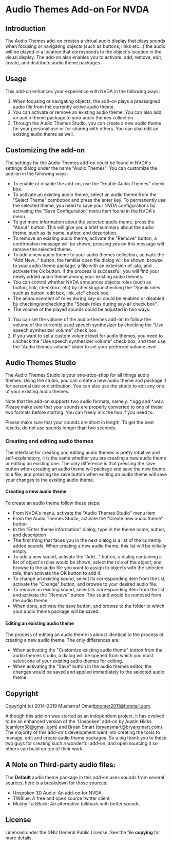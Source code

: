 # Audio Themes Add-on For NVDA

## Introduction
The Audio Themes add-on creates a virtual audio display that plays sounds when focusing or navigating objects (such as buttons, links etc...) the audio will be played in a location that corresponds to the object's location in the visual display. The add-on also enables you to activate, add, remove, edit, create, and distribute audio theme packages.

## Usage

This add-on enhances your experience with NVDA in the following ways:

1. When focusing or navigating objects, the add-on plays a preassigned audio file from the currently active audio theme.
2. You can activate or remove an existing audio theme. You can also add an audio theme package to your audio themes collection.
3. Through the Audio Themes Studio, you can create a new audio theme for your personal use or for sharing with others. You can also edit an existing audio theme as well.

## Customizing the add-on

The settings for the Audio Themes add-on could be found in NVDA's settings dialog under the name "Audio Themes". You can customize the add-on in the following ways:

* To enable or disable the add-on, use the "Enable Audio Themes" check box.
* To activate an existing audio theme, select an audio theme from the "Select Theme" combobox and press the enter key. To permanently use the selected theme, you need to save your NVDA configurations by activating the "Save Configuration" menu item found in the NVDA's menu.
* To get more information about the selected audio theme, press the "About" button. This will give you a brief summary about the audio theme, such as its name, author, and description.
* To remove an existing audio theme, activate the "Remove" button, a confirmation message will be shown, pressing yes on this message will remove the selected theme.
* To add a new audio theme to your audio themes collection, activate the "Add New..." button, the familiar open file dialog will be shown, browse to your audio theme package, a file with an extension of .atp, and activate the Ok button. If the process is successful, you will find your newly added audio theme among your existing audio themes.
* You can control whether NVDA announces objects roles (such as button, link, checkbox..etc) by checking/unchecking the "Speak roles such as button, edit box, link..etc" check box.
* The announcement of roles during say-all could be enabled or disabled by checking/unchecking the "Speak roles during say-all check box".
* The volume of the played sounds could be adjusted in two ways:

1. You can set the volume of the audio-themes add-on to follow the volume of the currently used speech synthesizer by checking the "Use speech synthesizer volume" check box.
2. If you want to set a custom volume level for audio themes, you need to uncheck the "Use speech synthesizer volume" check box, and then use the "Audio themes volume" slider to set your preferred volume level.


## Audio Themes Studio

The Audio Themes Studio is your one-stop-shop for all things audio themes. Using the studio, you can create a new audio theme and package it for personal use or distribution. You can also use the studio to edit any one of your existing audio themes.

Note that the add-on supports two audio formats, namely: *.ogg and *.wav. Please make sure that your sounds are properly converted to one of these two formats before starting. You can freely mix the two if you need to.

Please make sure that your sounds are short in length. To get the best results, do not use sounds longer than two seconds. 

### Creating and editing audio themes

The interface for creating and editing audio themes is pretty intuitive and self-explanatory, it is the same whether you are creating a new audio theme or editing an existing one. The only difference is that pressing the save button when creating an audio theme will package and save the new theme to a file, and pressing the save button when editing an audio theme will save your changes to the existing audio theme.

#### Creating a new audio theme

To create an audio theme follow these steps:

* From NVDA's menu, activate the "Audio Themes Studio" menu item
* From the Audio Themes Studio, activate the "Create new audio theme" button
* In the "Enter theme information" dialog, type in the theme name, author, and description
* The first thing that faces you in the next dialog is a list of the currently added sounds. When creating a new audio theme, this list will be initially empty.
* To add a new sound, activate the "Add..." button, a dialog containing a list of object's roles would be shown, select the role of the object, and browse to the audio file you want to assign to objects with the selected role, then activate the OK button to add it.
* To change an existing sound, select its corresponding item from the list, activate the "Change" button, and browse to your desired audio file.
* To remove an existing sound, select its corresponding item from the list and activate the "Remove" button. The sound would be removed from the audio theme.
* When done, activate the save button, and browse to the folder to which your audio theme package will be saved. 

#### Editing an existing audio theme

The process of editing an audio theme is almost identical to the process of creating a new audio theme. The only differences are:

* When activating the "Customize existing audio theme" button from the audio themes studio, a dialog will be opened from which you must select one of your existing audio themes for editing.
* When activating the "Save" button in the audio themes editor, the changes would be saved and applied immediately to the selected audio theme.

## Copyright

Copyright (c) 2014-2019 Musharraf Omer<ibnomer2011@hotmail.com>.

Although this add-on was started as an independent project, it has evolved to be an enhanced version of the 'Unspoken' add-on by Austin Hicks (camlorn38@gmail.com) and Bryan Smart (bryansmart@bryansmart.com). The majority of this add-on's development went into creating the tools to manage, edit and create audio theme packages. So a big thank you to these two guys for creating such a wonderful add-on, and open sourcing it so others can build on top of their work.


## A Note on Third-party audio files:
The **Default** audio theme package in this add-on uses sounds from several sources, here is a breakdown for those sources:
- Unspoken 3D Audio: An add-on for NVDA
- TWBlue: A free and open source twitter client
- Mushy TalkBack: An alternative talkback with better sounds.


## License
Licensed under the GNU General Public License. See the file **copying** for more details.
